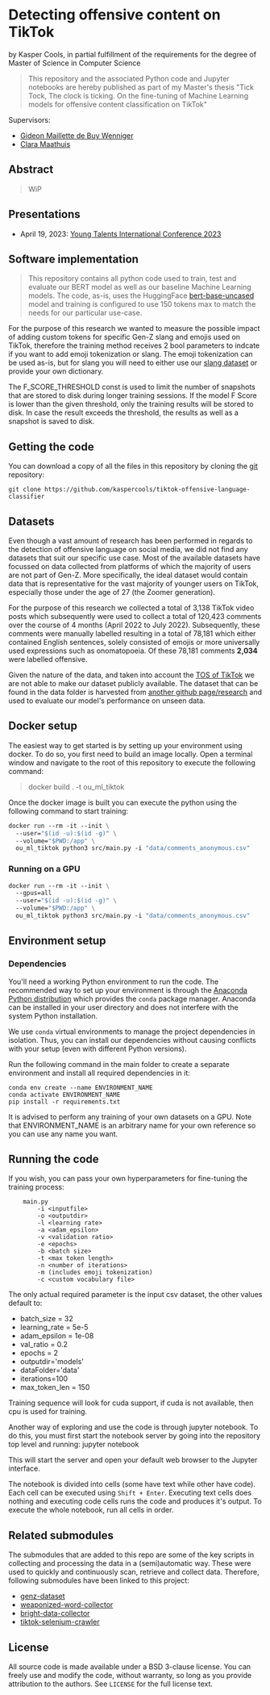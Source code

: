 # Detecting offensive content on TikTok

by
Kasper Cools, in partial fulfillment of the requirements for the degree of Master of Science in Computer Science

> This repository and the associated Python code and Jupyter notebooks are hereby published as part of my Master's
> thesis "Tick Tock, The clock is ticking. On the fine-tuning of Machine Learning models for offensive content
> classification on TikTok"

Supervisors:

- [Gideon Maillette de Buy Wenniger](https://scholar.google.nl/citations?user=7X7QIrgAAAAJ&hl=en)
- [Clara Maathuis](https://scholar.google.com/citations?user=WqR3BVwAAAAJ&hl=en)

## Abstract

> WiP

## Presentations

- April 19, 2023: [Young Talents International Conference 2023](http://ytic.eu)

## Software implementation

> This repository contains all python code used to train, test and evaluate our BERT model as well as our baseline
> Machine Learning models.
> The code, as-is, uses the HuggingFace [bert-base-uncased](https://huggingface.co/bert-base-uncased) model and training
> is configured to use 150 tokens max to match the needs for our particular use-case.

For the purpose of this research we wanted to measure the possible impact of adding custom tokens for specific Gen-Z
slang and emojis used on TikTok, therefore the training method receives 2 bool parameters to indcate if you want to add
emoji tokenization or slang. The emoji tokenization can be used as-is, but for slang you will need to either use
our [slang dataset](https://github.com/kaspercools/genz-dataset) or provide your own dictionary.

The F_SCORE_THRESHOLD const is used to limit the number of snapshots that are stored to disk during longer training
sessions. If the model F Score is lower than the given threshold, only the training results will be stored to disk. In
case the result exceeds the threshold, the results as well as a snapshot is saved to disk.

## Getting the code

You can download a copy of all the files in this repository by cloning the
[git](https://git-scm.com/) repository:

    git clone https://github.com/kaspercools/tiktok-offensive-language-classifier

## Datasets

Even though a vast amount of research has been performed in regards to the detection
of offensive language on social media, we did not find any datasets that suit our specific
use case. Most of the available datasets have focussed on data collected from platforms of
which the majority of users are not part of Gen-Z.
More specifically, the ideal dataset would contain data that is representative for the vast majority of
younger users on TikTok, especially those under the age of 27 (the Zoomer generation).

For the purpose of this research we collected a total of 3,138 TikTok video posts which subsequently were used to
collect a total of 120,423 comments over the course of 4 months (April 2022 to July 2022). Subsequently, these comments
were manually labelled resulting in a total of 78,181 which either contained English sentences, solely consisted of
emojis or more universally used expressions such as onomatopoeia. Of these 78,181 comments **2,034** were labelled
offensive.

Given the nature of the data, and taken into account
the [TOS of TikTok](https://www.tiktok.com/legal/page/eea/terms-of-service/en) we are not able to make our dataset
publicly available.
The dataset that can be found in the data folder is harvested
from [another github page/research](https://github.com/dhavalpotdar/detecting-offensive-language-in-tweets) and used to
evaluate our model's performance on unseen data.

## Docker setup

The easiest way to get started is by setting up your environment using docker.
To do so, you first need to build an image locally. Open a terminal window and navigate to the root of this repository
to execute the following command:
> docker build . -t ou_ml_tiktok

Once the docker image is built you can execute the python using the following command to start training:

``` dockerfile
docker run --rm -it --init \
  --user="$(id -u):$(id -g)" \
  --volume="$PWD:/app" \
  ou_ml_tiktok python3 src/main.py -i "data/comments_anonymous.csv"
````

### Running on a GPU

``` dockerfile
docker run --rm -it --init \
  --gpus=all
  --user="$(id -u):$(id -g)" \
  --volume="$PWD:/app" \
  ou_ml_tiktok python3 src/main.py -i "data/comments_anonymous.csv"
````

## Environment setup
### Dependencies

You'll need a working Python environment to run the code.
The recommended way to set up your environment is through the
[Anaconda Python distribution](https://www.anaconda.com/download/) which
provides the `conda` package manager.
Anaconda can be installed in your user directory and does not interfere with
the system Python installation.

We use `conda` virtual environments to manage the project dependencies in
isolation.
Thus, you can install our dependencies without causing conflicts with your
setup (even with different Python versions).

Run the following command in the main folder to create a separate environment and install all required
dependencies in it:

    conda env create --name ENVIRONMENT_NAME
    conda activate ENVIRONMENT_NAME
    pip install -r requirements.txt

It is advised to perform any training of your own datasets on a GPU.
Note that ENVIRONMENT_NAME is an arbitrary name for your own reference so you can use any name you want.

## Running the code

If you wish, you can pass your own hyperparameters for fine-tuning the training process:

```    
    main.py 
        -i <inputfile> 
        -o <outputdir> 
        -l <learning rate> 
        -a <adam_epsilon>
        -v <validation ratio> 
        -e <epochs> 
        -b <batch size>
        -t <max token length> 
        -n <number of iterations>
        -m (includes emoji tokenization)
        -c <custom vocabulary file>
````

The only actual required parameter is the input csv dataset, the other values default to:

- batch_size = 32
- learning_rate = 5e-5
- adam_epsilon = 1e-08
- val_ratio = 0.2
- epochs = 2
- outputdir='models'
- dataFolder='data'
- iterations=100
- max_token_len = 150

Training sequence will look for cuda support, if cuda is not available, then cpu is used for training.

Another way of exploring and use the code is through jupyter notebook.
To do this, you must first start the notebook server by going into the
repository top level and running:
jupyter notebook

This will start the server and open your default web browser to the Jupyter
interface.

The notebook is divided into cells (some have text while other have code).
Each cell can be executed using `Shift + Enter`.
Executing text cells does nothing and executing code cells runs the code
and produces it's output.
To execute the whole notebook, run all cells in order.

## Related submodules
The submodules that are added to this repo are some of the key scripts in collecting and processing the data in a (semi)automatic way. These were used to quickly and continuously scan, retrieve and collect data. Therefore, following submodules have been linked to this project:
- [genz-dataset](https://github.com/kaspercools/genz-dataset/tree/ffbb4f0594a3792e95de16f0243deef1b43c512c)
- [weaponized-word-collector](https://github.com/kaspercools/weaponized-word-collector)
- [bright-data-collector](https://github.com/kaspercools/bright-data-collector/tree/287979cf8cacb691fa39325aeb002d13c4ca9f15)
- [tiktok-selenium-crawler](https://github.com/kaspercools/tiktok-selenium-crawler/tree/e2f19e81ea44fdcb4054f04918e1c4447f4f6bdf)

## License

All source code is made available under a BSD 3-clause license. You can freely
use and modify the code, without warranty, so long as you provide attribution
to the authors. See `LICENSE` for the full license text.
